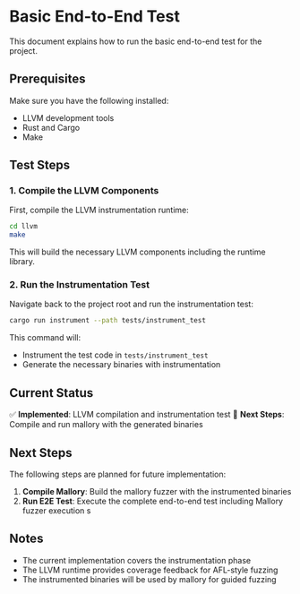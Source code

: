 # Basic End-to-End Test

This document explains how to run the basic end-to-end test for the project.

## Prerequisites

Make sure you have the following installed:
- LLVM development tools
- Rust and Cargo
- Make

## Test Steps

### 1. Compile the LLVM Components

First, compile the LLVM instrumentation runtime:

```bash
cd llvm
make
```

This will build the necessary LLVM components including the runtime library.

### 2. Run the Instrumentation Test

Navigate back to the project root and run the instrumentation test:

```bash
cargo run instrument --path tests/instrument_test
```

This command will:
- Instrument the test code in `tests/instrument_test`
- Generate the necessary binaries with instrumentation

## Current Status

✅ **Implemented**: LLVM compilation and instrumentation test
🔄 **Next Steps**: Compile and run mallory with the generated binaries

## Next Steps

The following steps are planned for future implementation:

1. **Compile Mallory**: Build the mallory fuzzer with the instrumented binaries
2. **Run E2E Test**: Execute the complete end-to-end test including Mallory fuzzer execution
s
## Notes

- The current implementation covers the instrumentation phase
- The LLVM runtime provides coverage feedback for AFL-style fuzzing
- The instrumented binaries will be used by mallory for guided fuzzing
